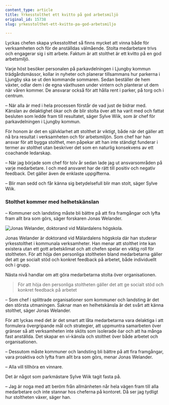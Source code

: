 ```yaml
---
content_type: article
title: Yrkesstolthet ett kvitto på god arbetsmiljö
original_id: 15738
slug: yrkesstolthet-ett-kvitto-pa-god-arbetsmiljo

---
```


Lyckas chefen skapa yrkesstolthet så finns mycket att vinna både för verksamheten och för de anställdas välmående. Stolta medarbetare trivs och engagerar sig i sitt arbete. Faktum är att stolthet är ett kvitto på en god arbetsmiljö.

Varje höst besöker personalen på parkavdelningen i Ljungby kommun trädgårdsmässor, kollar in nyheter och planerar tillsammans hur parkerna i Ljungby ska se ut den kommande sommaren. Sedan beställer de hem växter, odlar dem i de egna växthusen under vintern och planterar ut dem när våren kommer. De ansvarar också för att hålla rent i parker, på torg och i centrum.

– När alla är med i hela processen förstår de vad just de bidrar med. Känslan av delaktighet ökar och de blir stolta över att ha varit med och fattat besluten som ledde fram till resultatet, säger Sylve Wiik, som är chef för parkavdelningen i Ljungby kommun.

För honom är det en självklarhet att stolthet är viktigt, både när det gäller att nå bra resultat i verksamheten och för arbetsmiljön. Som chef har han ansvar för att bygga stolthet, men påpekar att han inte ständigt funderar i termer av stolthet utan beskriver det som en naturlig konsekvens av ett coachande ledarskap.

– När jag började som chef för tolv år sedan lade jag ut ansvarsområden på varje medarbetare. I och med ansvaret har de rätt till positiv och negativ feedback. Det gäller även de enklaste uppgifterna.

– Blir man sedd och får känna sig betydelsefull blir man stolt, säger Sylve Wiik.

### Stolthet kommer med helhetskänslan

– Kommuner och landsting måste bli bättre på att fira framgångar och lyfta fram allt bra som görs, säger forskaren Jonas Welander.

![Jonas Welander, doktorand vid Mälardalens högskola.](https://www.suntarbetsliv.se/wp-content/uploads/2012/10/jonas-w-160x205-ab-1.jpg "Jonas Welander, doktorand vid Mälardalens högskola.")

Jonas Welander är doktorand vid Mälardalens högskola där han studerar yrkesstolthet i kommunala verksamheter. Han menar att stolthet inte kan existera utan ett gott arbetsklimat och att chefen spelar en viktig roll för stoltheten. För att höja den personliga stoltheten bland medarbetarna gäller det att ge socialt stöd och konkret feedback på arbetet, både individuellt och i grupp.

Nästa nivå handlar om att göra medarbetarna stolta över organisationen.

> För att höja den personliga stoltheten gäller det att ge socialt stöd och konkret feedback på arbetet

– Som chef i splittrade organisationer som kommuner och landsting är det den största utmaningen. Saknar man en helhetskänsla är det svårt att känna stolthet, säger Jonas Welander.

För att lyckas med det är det smart att låta medarbetarna vara delaktiga i att formulera övergripande mål och strategier, att uppmuntra samarbeten över gränser så att verksamheten inte sköts som isolerade öar och att ha många fast anställda. Det skapar en vi-känsla och stolthet över både arbetet och organisationen.

– Dessutom måste kommuner och landsting bli bättre på att fira framgångar, vara proaktiva och lyfta fram allt bra som görs, menar Jonas Welander.

– Alla vill tillhöra en vinnare.

Det är något som parkmästare Sylve Wiik tagit fasta på.

– Jag är noga med att beröm från allmänheten når hela vägen fram till alla medarbetare och inte stannar hos cheferna på kontoret. Då ser jag tydligt hur stoltheten växer, säger han.

